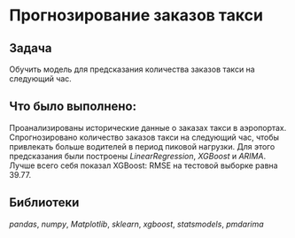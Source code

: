 # Прогнозирование заказов такси

## Задача

Обучить модель для предсказания количества заказов такси на следующий час.

## Что было выполнено:

Проанализированы исторические данные о заказах такси в аэропортах.  
Спрогнозировано количество заказов такси на следующий час, чтобы привлекать больше водителей в период пиковой нагрузки. 
Для этого предсказания были построены *LinearRegression*, *XGBoost* и *ARIMA*.
Лучше всего себя показал XGBoost: RMSE на тестовой выборке равна 39.77. 

## Библиотеки

*pandas*, *numpy*, *Matplotlib*, *sklearn*, *xgboost*, *statsmodels*, *pmdarima*
